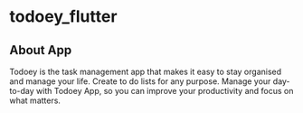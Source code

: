 # todoey_flutter


## About App
Todoey is the task management app that makes it easy to stay organised and manage your life. Create to do lists for any purpose. Manage your day-to-day with Todoey App, so you can improve your productivity and focus on what matters.

